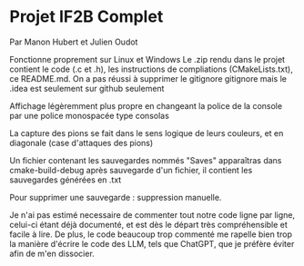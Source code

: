 # Projet IF2B Complet

Par Manon Hubert et Julien Oudot


Fonctionne proprement sur Linux et Windows
Le .zip rendu dans le projet contient le code (.c et .h), les instructions de compliations (CMakeLists.txt), ce README.md.
On a pas réussi à supprimer le gitignore gitignore mais le .idea est seulement sur github seulement

Affichage légèremment plus propre en changeant la police de la console par une police monospacée type consolas

La capture des pions se fait dans le sens logique de leurs couleurs, et en diagonale (case d'attaques des pions)

Un fichier contenant les sauvegardes nommés "Saves" apparaîtras dans cmake-build-debug après sauvegarde d'un fichier, il contient les sauvegardes générées en .txt

Pour supprimer une sauvegarde : suppression manuelle.


Je n'ai pas estimé necessaire de commenter tout notre code ligne par ligne, celui-ci étant déjà documenté, et est dès le départ très compréhensible et facile à lire. De plus, le code beaucoup trop commenté me rapelle bien trop la manière d'écrire le code des LLM, tels que ChatGPT, que je préfère éviter afin de m'en dissocier.